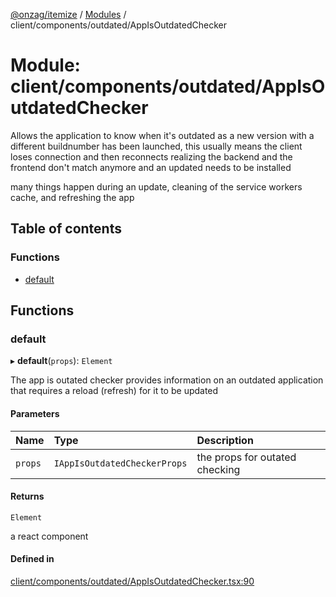 [@onzag/itemize](../README.md) / [Modules](../modules.md) / client/components/outdated/AppIsOutdatedChecker

# Module: client/components/outdated/AppIsOutdatedChecker

Allows the application to know when it's outdated as a new version
with a different buildnumber has been launched, this usually means
the client loses connection and then reconnects realizing
the backend and the frontend don't match anymore and an updated
needs to be installed

many things happen during an update, cleaning of the service workers cache,
and refreshing the app

## Table of contents

### Functions

- [default](client_components_outdated_AppIsOutdatedChecker.md#default)

## Functions

### default

▸ **default**(`props`): `Element`

The app is outated checker provides information on an outdated application that requires
a reload (refresh) for it to be updated

#### Parameters

| Name | Type | Description |
| :------ | :------ | :------ |
| `props` | `IAppIsOutdatedCheckerProps` | the props for outated checking |

#### Returns

`Element`

a react component

#### Defined in

[client/components/outdated/AppIsOutdatedChecker.tsx:90](https://github.com/onzag/itemize/blob/a24376ed/client/components/outdated/AppIsOutdatedChecker.tsx#L90)
